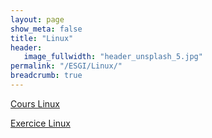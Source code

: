 ```yaml
---
layout: page
show_meta: false
title: "Linux"
header:
   image_fullwidth: "header_unsplash_5.jpg"
permalink: "/ESGI/Linux/"
breadcrumb: true
---
```


[Cours Linux](https://fpompey.github.io/ESGI/Linux/Cours_Linux/)

[Exercice Linux](https://fpompey.github.io/ESGI/Linux/Exercice_Linux/)
